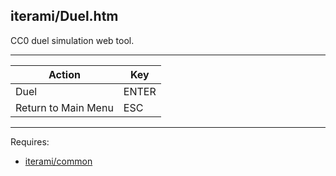 iterami/Duel.htm
----------------

CC0 duel simulation web tool.

---

Action              | Key
--------------------|------
Duel                | ENTER
Return to Main Menu | ESC

---

Requires:
* [iterami/common](https://github.com/iterami/common)

